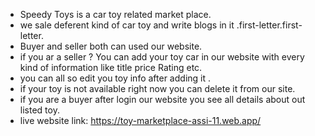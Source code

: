 * Speedy Toys is a car toy related  market place.
* we sale deferent kind of car toy and write blogs in it .first-letter.first-letter.  
* Buyer and seller both can used our website. 
* if you ar a seller ? You can add your toy car in our website with every kind of information like  title price Rating etc.
* you can all so edit you toy info after adding it .
*  if your toy is not available right now you can delete it from our site.
* if you are a buyer after login our website you see all details about out listed toy. 
* live website  link: https://toy-marketplace-assi-11.web.app/